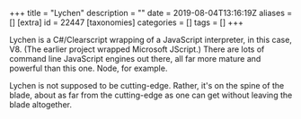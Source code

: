 +++
title = "Lychen"
description = ""
date = 2019-08-04T13:16:19Z
aliases = []
[extra]
id = 22447
[taxonomies]
categories = []
tags = []
+++

Lychen is a C#/Clearscript wrapping of a JavaScript interpreter, in this case, V8. (The earlier project wrapped Microsoft JScript.) There are lots of command line JavaScript engines out there, all far more mature and powerful than this one. Node, for example.

Lychen is not supposed to be cutting-edge. Rather, it's on the spine of the blade, about as far from the cutting-edge as one can get without leaving the blade altogether.
